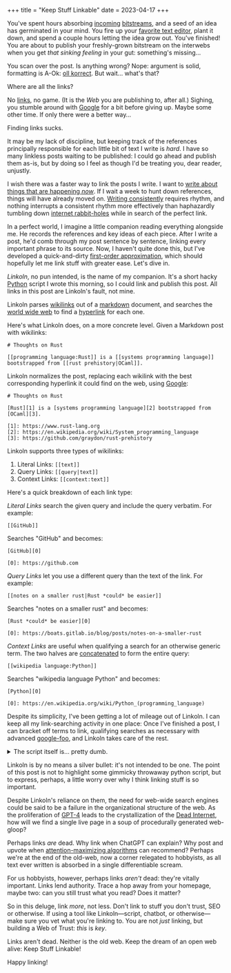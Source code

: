 +++
title = "Keep Stuff Linkable"
date = 2023-04-17
+++

You've spent hours absorbing [incoming][1] [bitstreams][2], and a seed of an idea has germinated in your mind. You fire up your [favorite text editor][3], plant it down, and spend a couple hours letting the idea grow out. You've finished! You are about to publish your freshly-grown bitstream on the interwebs when you get *that sinking feeling* in your gut: something's missing…

You scan over the post. Is anything wrong? Nope: argument is solid, formatting is A-Ok: [oll korrect][4]. But wait… what's that?

Where are all the links?

No [links][5], no game. (It is the *Web* you are publishing to, after all.) Sighing, you stumble around with [Google][6] for a bit before giving up. Maybe some other time. If only there were a better way…

Finding links sucks. 

It may be my lack of discipline, but keeping track of the references principally responsible for each little bit of text I write is *hard*. I have so many linkless posts waiting to be published: I could go ahead and publish them as-is, but by doing so I feel as though I'd be treating you, dear reader, unjustly.

I wish there was a faster way to link the posts I write. I want to [write about things that are happening *now*][7]. If I wait a week to hunt down references, things will have already moved on. [Writing consistently][8] requires rhythm, and nothing interrupts a consistent rhythm more effectively than haphazardly tumbling down [internet rabbit-holes][9] while in search of the perfect link.

In a perfect world, I imagine a little companion reading everything alongside me. He records the references and key ideas of each piece. After I write a post, he'd comb through my post sentence by sentence, linking every important phrase to its source. Now, I haven't quite done this, but I've developed a quick-and-dirty [first-order approximation][10], which should hopefully let me link stuff with greater ease. Let's dive in.

*Linkoln*, no pun intended, is the name of my companion. It's a short hacky [Python][11] script I wrote this morning, so I could link and publish this post. All links in this post are Linkoln's fault, not mine.

Linkoln parses [wikilinks][12] out of a [markdown][13] document, and searches the [world wide web][14] to find a [hyperlink][15] for each one.

Here's what Linkoln does, on a more concrete level. Given a Markdown post with wikilinks:

``` 
# Thoughts on Rust

[[programming language:Rust]] is a [[systems programming language]] bootstrapped from [[rust prehistory|OCaml]].
```

Linkoln normalizes the post, replacing each wikilink with the best corresponding hyperlink it could find on the web, using [Google][16]:

```
# Thoughts on Rust

[Rust][1] is a [systems programming language][2] bootstrapped from [OCaml][3].

[1]: https://www.rust-lang.org
[2]: https://en.wikipedia.org/wiki/System_programming_language
[3]: https://github.com/graydon/rust-prehistory
```

Linkoln supports three types of wikilinks:

1. Literal Links: `[[text]]` 
2. Query Links: `[[query|text]]`
3. Context Links: `[[context:text]]`

Here's a quick breakdown of each link type:

*Literal Links* search the given query and include the query verbatim. For example:

```
[[GitHub]]
```

Searches "GitHub" and becomes:

```
[GitHub][0]

[0]: https://github.com
```

*Query Links* let you use a different query than the text of the link. For example:

```
[[notes on a smaller rust|Rust *could* be easier]]
```

Searches "notes on a smaller rust" and becomes:

```
[Rust *could* be easier][0]

[0]: https://boats.gitlab.io/blog/posts/notes-on-a-smaller-rust
```

*Context Links* are useful when qualifying a search for an otherwise generic term. The two halves are [concatenated][17] to form the entire query:

```
[[wikipedia language:Python]]
```

Searches "wikipedia language Python" and becomes:

```
[Python][0]

[0]: https://en.wikipedia.org/wiki/Python_(programming_language)
```

Despite its simplicity, I've been getting a lot of mileage out of Linkoln. I can keep all my link-searching activity in one place: Once I've finished a post, I can bracket off terms to link, qualifying searches as necessary with advanced [google-foo][18], and Linkoln takes care of the rest.

<details>
<summary>The script itself is… pretty dumb.</summary>

But, since you asked for it, here it is:

```python
#!/usr/bin/python3

# Linkoln by Anima Omnium
# Dedicated to the Public Domain

# Just standard library for portability 
import sys
import urllib.request
import time

# Input from file, output to stdout
# Suggested usage:
# python linkoln.py INPUT.md > OUTPUT.md

# Read input file name
if len(sys.argv) != 2:
  print("Usage: linkoln FILE")
  exit(1)

# Read file
FILE = sys.argv[1]
with open(FILE, "r") as fin:
  INPUT = fin.read()

# Link numbering start
OFFSET = 1

# Ignore wikilinks in code, headings, frontmatter
IGNORE = [
  ("```", "```"),
  ("#", "\n"),
  ("`", "`"),
  ("+++", "+++"),
]

# Syntax for links
LINK_OPEN = "[["
LINK_CLOSE = "]]"
LINK_QUERY = "|"
LINK_CONTEXT = ":"

# Parser state enum
S_IGNORE = 0
S_SCANIN = 1
S_EATING = 2

# Initialize parser
state = S_SCANIN
rem = INPUT
closing = ""
inside = ""
colophon = []

# Skip amt chars
def skip(r, amt):
  return r[amt:]

# Skip amt, echo what was skipped
def eat(r, amt):
  print(r[:amt], end="")
  return skip(r, amt)

# Check r prefix matches against
def check(r, against):
  return r[:len(against)] == against

# Parse inside wikilink
def extract(inside):
  (link, text) = (inside, inside)
  if LINK_QUERY in inside:
    (link, text) = inside.split(LINK_QUERY)
  elif LINK_CONTEXT in inside:
    (link, text) = inside.split(LINK_CONTEXT)
    link = f"{link} {text}"
  return (link, text)

# Echo formatted link
def emit_link(entry):
  (num, inside) = entry
  (_, inside) = extract(inside)
  print(f"[{inside}][{num}]", end="")

# Echo formatted link reference
def emit_entry(entry):
  (num, inside) = entry
  (inside, _) = extract(inside)
  inside = google_it(inside)
  print(f"[{num}]: {inside}")

# Locate link matching given query
def google_it(query):
  # Dumbest most fragile hack ever
  quoted = urllib.parse.quote(query, safe='')
  # Don't hammer friends at DuckDuckGo
  time.sleep(0.5)
  try:
    contents = urllib.request.urlopen(f"https://lite.duckduckgo.com/lite/search&q={quoted}").read()
    # Parsing html is easy
    top_result = contents.split(b"link-text")[1]
    top_link = top_result.split(b">")[1].split(b"<")[0]
  except:
    # Leave for human to fix 
    return f"ERROR: {query}"
  return "https://" + top_link.decode("utf-8")

# State machine driving loop
while rem != "":
  # Scanning for next link or comment 
  if state == S_SCANIN:
    for (open, close) in IGNORE:
      try:
        if check(rem, open):
          rem = eat(rem, len(open))
          closing = close
          state = S_IGNORE
          break
      except:
        pass
    if state == S_IGNORE:
      continue
    try:
      if check(rem, LINK_OPEN):
        rem = skip(rem, len(LINK_OPEN))
        inside = ""
        state = S_EATING
        continue
    except:
      pass
    rem = eat(rem, 1)

  # Eating contents of wikilink
  elif state == S_EATING:
    if check(rem, LINK_CLOSE):
      rem = skip(rem, len(LINK_CLOSE))
      entry = (len(colophon) + OFFSET, inside)
      emit_link(entry)
      colophon.append(entry)
      state = S_SCANIN
    else:
      inside = inside + rem[:1]
      rem = skip(rem, 1)

  # Ignoring contents of comments
  elif state == S_IGNORE:
    if check(rem, closing):
      rem = eat(rem, len(closing))
      state = S_SCANIN
    else:
      rem = eat(rem, 1)

  # Frick your computer is on fire
  else:
    assert false, "Invalid state"

# Google all the queries
print()
for entry in colophon:
  emit_entry(entry)
```

</details>

Linkoln is by no means a silver bullet: it's not intended to be one. The point of this post is not to highlight some gimmicky throwaway python script, but to express, perhaps, a little worry over why I think linking stuff is so important.

Despite Linkoln's reliance on them, the need for web-wide search engines could be said to be a failure in the organizational structure of the web. As the proliferation of [GPT-4][19] leads to the crystallization of the [Dead Internet][20], how will we find a single live page in a soup of procedurally generated web-gloop?

Perhaps links *are* dead. Why link when ChatGPT can explain? Why post and upvote when [attention-maximizing algorithms][21] can recommend? Perhaps we're at the end of the old-web, now a corner relegated to hobbyists, as all text ever written is absorbed in a single differentiable scream.

For us hobbyists, however, perhaps links *aren't* dead: they're vitally important. Links lend authority. Trace a hop away from your homepage, maybe two: can you still trust what you read? Does it matter?

So in this deluge, link *more*, not less. Don't link to stuff you don't trust, SEO or otherwise. If using a tool like Linkoln—script, chatbot, or otherwise—make sure you vet what you're linking to. You are not *just* linking, but building a Web of Trust: *this* is *key*.

Links aren't dead. Neither is the old web. Keep the dream of an open web alive: Keep Stuff Linkable! 

Happy linking!

[1]: https://news.ycombinator.com
[2]: https://lobste.rs
[3]: https://neovim.io
[4]: https://en.wikipedia.org/wiki/OK
[5]: https://en.wikipedia.org/wiki/Hyperlink
[6]: https://duckduckgo.com
[7]: https://simonwillison.net/2023/Apr/16/web-llm/
[8]: https://blog.codinghorror.com/how-to-achieve-ultimate-blog-success-in-one-easy-step/
[9]: https://en.wikipedia.org/wiki/Rabbit_Hole
[10]: https://en.wikipedia.org/wiki/Order_of_approximation
[11]: https://www.python.org
[12]: https://en.wikipedia.org/wiki/Help:Link
[13]: https://commonmark.org/help/
[14]: https://en.wikipedia.org/wiki/World_Wide_Web
[15]: https://en.wikipedia.org/wiki/Hyperlink
[16]: https://duckduckgo.com
[17]: https://en.wikipedia.org/wiki/Concatenation
[18]: https://www.urbandictionary.com/define.php?term=googlefoo
[19]: https://openai.com/research/gpt-4
[20]: https://www.theatlantic.com/technology/archive/2021/08/dead-internet-theory-wrong-but-feels-true/619937/
[21]: https://gantry.io/blog/papers-to-know-20230110
